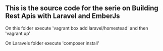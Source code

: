 This is the source code for the serie on Building Rest Apis with Laravel and EmberJs
---------


On this folder execute 'vagrant box add laravel/homestead' and then  'vagrant up'

On Laravels folder execute 'composer install'
